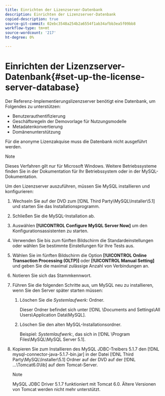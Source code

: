 ```yaml
---
title: Einrichten der Lizenzserver-Datenbank
description: Einrichten der Lizenzserver-Datenbank
copied-description: true
source-git-commit: 02ebc3548a254b2a6554f1ab34afbb3ea5f09bb8
workflow-type: tm+mt
source-wordcount: '217'
ht-degree: 0%

---
```


# Einrichten der Lizenzserver-Datenbank{#set-up-the-license-server-database}

Der Referenz-Implementierungslizenzserver benötigt eine Datenbank, um Folgendes zu unterstützen:

* Benutzerauthentifizierung
* Geschäftsregeln der Demovorlage für Nutzungsmodelle
* Metadatenkonvertierung
* Domänenunterstützung

Für die anonyme Lizenzakquise muss die Datenbank nicht ausgeführt werden.

>[!NOTE]
>
>Dieses Verfahren gilt nur für Microsoft Windows. Weitere Betriebssysteme finden Sie in der Dokumentation für Ihr Betriebssystem oder in der MySQL-Dokumentation.

Um den Lizenzserver auszuführen, müssen Sie MySQL installieren und konfigurieren:

1. Wechseln Sie auf der DVD zum [!DNL Third Party\MySQL\Installer\5.1] und starten Sie das Installationsprogramm.
1. Schließen Sie die MySQL-Installation ab.
1. Auswählen **[!UICONTROL Configure MySQL Server Now]** um den Konfigurationsassistenten zu starten.
1. Verwenden Sie bis zum fünften Bildschirm die Standardeinstellungen oder wählen Sie bestimmte Einstellungen für Ihre Tests aus.
1. Wählen Sie im fünften Bildschirm die Option **[!UICONTROL Online Transaction Processing (OLTP)]** oder **[!UICONTROL Manual Setting]** und geben Sie die maximal zulässige Anzahl von Verbindungen an.
1. Notieren Sie sich das Stammkennwort.
1. Führen Sie die folgenden Schritte aus, um MySQL neu zu installieren, wenn Sie den Server später starten müssen:
   1. Löschen Sie die *Systemlaufwerk:* Ordner.

      Dieser Ordner befindet sich unter [!DNL \Documents and Settings\All Users\Application Data\MySQL].
   1. Löschen Sie den alten MySQL-Installationsordner.

      Beispiel: *Systemlaufwerk:*, das sich in [!DNL \Program Files\MySQL\MySQL Server 5.1].
1. Kopieren Sie zum Installieren des MySQL JDBC-Treibers 5.1.7 den [!DNL mysql-connector-java-5.1.7-bin.jar] in der Datei [!DNL Third Party\MySQL\Installer\5.1] Ordner auf der DVD auf der [!DNL ...\Tomcat6.0\lib] auf dem Tomcat-Server.

   >[!NOTE]
   >
   >MySQL JDBC Driver 5.1.7 funktioniert mit Tomcat 6.0. Ältere Versionen von Tomcat werden nicht mehr unterstützt.
